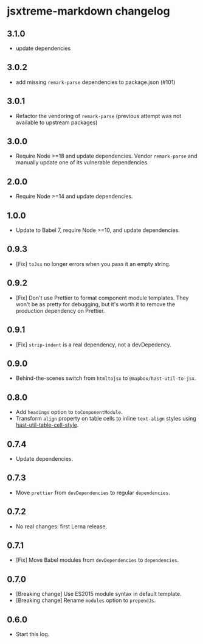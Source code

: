 # jsxtreme-markdown changelog

## 3.1.0

- update dependencies

## 3.0.2

- add missing `remark-parse` dependencies to package.json (#101)

## 3.0.1

- Refactor the vendoring of `remark-parse` (previous attempt was not available to upstream packages)

## 3.0.0

- Require Node >=18 and update dependencies. Vendor `remark-parse` and manually update one of its vulnerable dependencies.

## 2.0.0

- Require Node >=14 and update dependencies.

## 1.0.0

- Update to Babel 7, require Node >=10, and update dependencies.

## 0.9.3

- [Fix] `toJsx` no longer errors when you pass it an empty string.

## 0.9.2

- [Fix] Don't use Prettier to format component module templates. They won't be as pretty for debugging, but it's worth it to remove the production dependency on Prettier.

## 0.9.1

- [Fix] `strip-indent` is a real dependency, not a devDepedency.

## 0.9.0

- Behind-the-scenes switch from `htmltojsx` to `@mapbox/hast-util-to-jsx`.

## 0.8.0

- Add `headings` option to `toComponentModule`.
- Transform `align` property on table cells to inline `text-align` styles using [hast-util-table-cell-style](https://github.com/mapbox/hast-util-table-cell-style).

## 0.7.4

- Update dependencies.

## 0.7.3

- Move `prettier` from `devDependencies` to regular `dependencies`.

## 0.7.2

- No real changes: first Lerna release.

## 0.7.1

- [Fix] Move Babel modules from `devDependencies` to `dependencies`.

## 0.7.0

- [Breaking change] Use ES2015 module syntax in default template.
- [Breaking change] Rename `modules` option to `prependJs`.

## 0.6.0

- Start this log.

